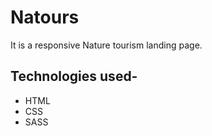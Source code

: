 # Natours
It is a responsive Nature tourism landing page.

## Technologies used-
- HTML
- CSS
- SASS
